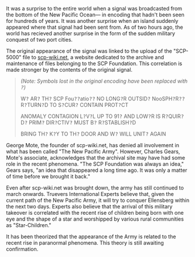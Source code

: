 It was a surprise to the entire world when a signal was broadcasted from the bottom of the New Pacific Ocean&#8212; in encoding that hadn't been seen for hundreds of years. It was another surprise when an island suddenly appeared where that signal had been sent from. As of two hours ago, the world has recieved another surprise in the form of the sudden military conquest of two port cities.

The original appearance of the signal was linked to the upload of the "SCP-5000" file to [scp-wiki.net](http://scp-wiki.net), a website dedicated to the archive and maintenance of files belonging to the SCP Foundation. This correlation is made stronger by the contents of the original signal.

> *(Note: Symbols lost in the original encoding have been replaced with <tt>?</tt>)*
> 
> W<tt>?</tt> AR<tt>?</tt> TH<tt>?</tt> SCP Fou<tt>?</tt><tt>?</tt>atio<tt>?</tt><tt>?</tt> NO LONG<tt>?</tt>R OUTSID<tt>?</tt> NooSPH<tt>?</tt>R<tt>?</tt><tt>?</tt> R<tt>?</tt>TURN<tt>?</tt>D TO S<tt>?</tt>CUR<tt>?</tt> CONTAIN PROT<tt>?</tt>CT
> 
> ANOMALY CONTAGION L<tt>?</tt>V<tt>?</tt>L UP TO 91<tt>?</tt> AND LOW<tt>?</tt>R IS R<tt>?</tt>QUIR<tt>?</tt>D<tt>?</tt> PRIM<tt>?</tt> DIR<tt>?</tt>CTIV<tt>?</tt> MUST B<tt>?</tt> R<tt>?</tt>STABLISH<tt>?</tt>D
> 
> BRING TH<tt>?</tt> K<tt>?</tt>Y TO TH<tt>?</tt> DOOR AND W<tt>?</tt> WILL UNIT<tt>?</tt> AGAIN

George Mote, the founder of scp-wiki.net, has denied all involvement in what has been called "The New Pacific Army". However, Charles Gears, Mote's associate, acknowledges that the archival site may have had some role in the recent phenomena. "The SCP Foundation was always an idea," Gears says, "an idea that disappeared a long time ago. It was only a matter of time before we brought it back." 

Even after scp-wiki.net was brought down, the army has still continued to march onwards. Truevers International Experts believe that, given the current path of the New Pacific Army, it will try to conquer Ellensberg within the next two days. Experts also believe that the arrival of this military takeover is correlated with the recent rise of children being born with one eye and the shape of a star and worshipped by various rural communities as "Star-Children."

It has been theorized that the appearance of the Army is related to the recent rise in paranormal phenomena. This theory is still awaiting confirmation.

